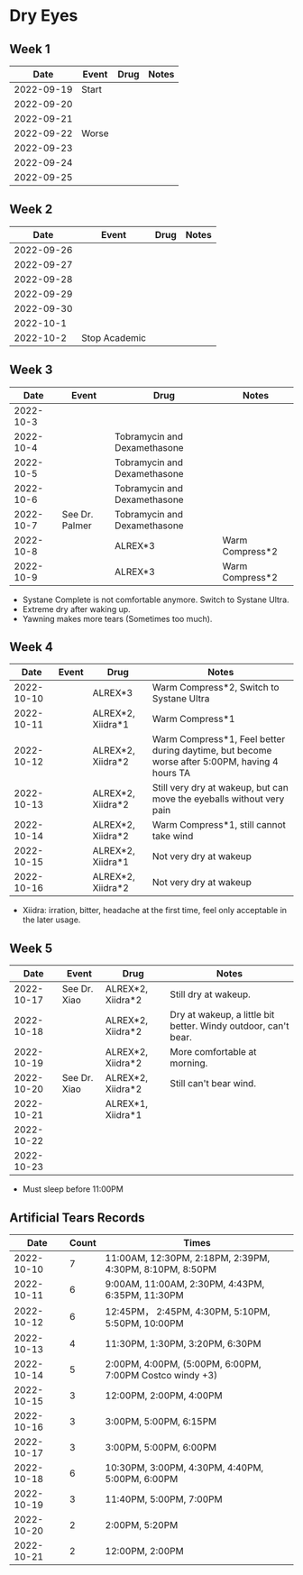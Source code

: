 # Dry Eyes

## Week 1

| Date | Event | Drug | Notes |
| ---- | ----- | ---- | ----- |
| 2022-09-19 | Start |  |  |
| 2022-09-20 |  |  |  |
| 2022-09-21 |  |  |  |
| 2022-09-22 | Worse |  |  |
| 2022-09-23 |  |  |  |
| 2022-09-24 |  |  |  |
| 2022-09-25 |  |  |  |

## Week 2

| Date | Event | Drug | Notes |
| ---- | ----- | ---- | ----- |
| 2022-09-26 |  |  |  |
| 2022-09-27 |  |  |  |
| 2022-09-28 |  |  |  |
| 2022-09-29 |  |  |  |
| 2022-09-30 |  |  |  |
| 2022-10-1 |  |  |  |
| 2022-10-2 | Stop Academic |  |  |

## Week 3

| Date | Event | Drug | Notes |
| ---- | ----- | ---- | ----- |
| 2022-10-3 |  |  |  |
| 2022-10-4 |  | Tobramycin and Dexamethasone |  |
| 2022-10-5 |  | Tobramycin and Dexamethasone |  |
| 2022-10-6 |  | Tobramycin and Dexamethasone |  |
| 2022-10-7 | See Dr. Palmer | Tobramycin and Dexamethasone |  |
| 2022-10-8 |  | ALREX\*3 | Warm Compress\*2 |
| 2022-10-9 |  | ALREX\*3 | Warm Compress\*2 |

- Systane Complete is not comfortable anymore. Switch to Systane Ultra.
- Extreme dry after waking up.
- Yawning makes more tears (Sometimes too much).

## Week 4

| Date | Event | Drug | Notes |
| ---- | ----- | ---- | ----- |
| 2022-10-10 |  | ALREX\*3 | Warm Compress\*2, Switch to Systane Ultra |
| 2022-10-11 |  | ALREX\*2, Xiidra\*1 | Warm Compress\*1 |
| 2022-10-12 |  | ALREX\*2, Xiidra\*2 | Warm Compress\*1, Feel better during daytime, but become worse after 5:00PM, having 4 hours TA |
| 2022-10-13 |  | ALREX\*2, Xiidra\*2 | Still very dry at wakeup, but can move the eyeballs without very pain |
| 2022-10-14 |  | ALREX\*2, Xiidra\*2 | Warm Compress\*1, still cannot take wind |
| 2022-10-15 |  | ALREX\*2, Xiidra\*1 | Not very dry at wakeup |
| 2022-10-16 |  | ALREX\*2, Xiidra\*2 | Not very dry at wakeup |

- Xiidra: irration, bitter, headache at the first time, feel only acceptable in the later usage.

## Week 5

| Date | Event | Drug | Notes |
| ---- | ----- | ---- | ----- |
| 2022-10-17 | See Dr. Xiao | ALREX\*2, Xiidra\*2 | Still dry at wakeup. |
| 2022-10-18 |  | ALREX\*2, Xiidra\*2 | Dry at wakeup, a little bit better. Windy outdoor, can't bear. |
| 2022-10-19 |  | ALREX\*2, Xiidra\*2 | More comfortable at morning. |
| 2022-10-20 | See Dr. Xiao | ALREX\*2, Xiidra\*2 | Still can't bear wind. |
| 2022-10-21 |  | ALREX\*1, Xiidra\*1 |  |
| 2022-10-22 |  |  |  |
| 2022-10-23 |  |  |  |

- Must sleep before 11:00PM

## Artificial Tears Records

| Date | Count | Times |
| ---- | ----- | ---- |
| 2022-10-10 | 7 | 11:00AM, 12:30PM, 2:18PM, 2:39PM, 4:30PM, 8:10PM, 8:50PM |
| 2022-10-11 | 6 | 9:00AM, 11:00AM, 2:30PM, 4:43PM, 6:35PM, 11:30PM |
| 2022-10-12 | 6 | 12:45PM， 2:45PM, 4:30PM, 5:10PM, 5:50PM, 10:00PM |
| 2022-10-13 | 4 | 11:30PM, 1:30PM, 3:20PM, 6:30PM |
| 2022-10-14 | 5 | 2:00PM, 4:00PM, (5:00PM, 6:00PM, 7:00PM Costco windy +3) |
| 2022-10-15 | 3 | 12:00PM, 2:00PM, 4:00PM |
| 2022-10-16 | 3 | 3:00PM, 5:00PM, 6:15PM |
| 2022-10-17 | 3 | 3:00PM, 5:00PM, 6:00PM |
| 2022-10-18 | 6 | 10:30PM, 3:00PM, 4:30PM, 4:40PM, 5:00PM, 6:00PM |
| 2022-10-19 | 3 | 11:40PM, 5:00PM, 7:00PM |
| 2022-10-20 | 2 | 2:00PM, 5:20PM |
| 2022-10-21 | 2 | 12:00PM, 2:00PM |
